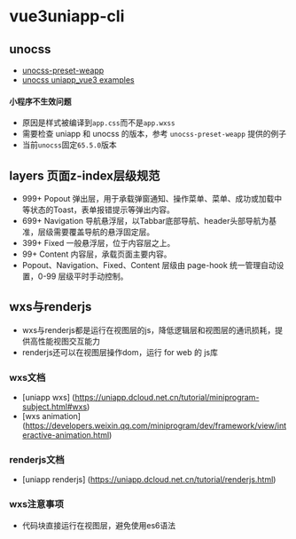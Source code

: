 # vue3uniapp-cli

## unocss

- [unocss-preset-weapp](https://www.npmjs.com/package/unocss-preset-weapp)
- [unocss uniapp_vue3 examples](https://github.com/MellowCo/unocss-preset-weapp/tree/main/examples/uniapp_vue3)

#### 小程序不生效问题

- 原因是样式被编译到`app.css`而不是`app.wxss`
- 需要检查 uniapp 和 unocss 的版本，参考 `unocss-preset-weapp` 提供的例子
- 当前`unocss`固定`65.5.0`版本

## layers 页面z-index层级规范
- 999+ Popout 弹出层，用于承载弹窗通知、操作菜单、菜单、成功或加载中等状态的Toast，表单报错提示等弹出内容。
- 699+ Navigation 导航悬浮层，以Tabbar底部导航、header头部导航为基准，层级需要覆盖导航的悬浮固定层。
- 399+ Fixed 一般悬浮层，位于内容层之上。
- 99+ Content 内容层，承载页面主要内容。
- Popout、Navigation、Fixed、Content 层级由 page-hook 统一管理自动设置，0-99 层级平时手动控制。


## wxs与renderjs
- wxs与renderjs都是运行在视图层的js，降低逻辑层和视图层的通讯损耗，提供高性能视图交互能力
- renderjs还可以在视图层操作dom，运行 for web 的 js库

### wxs文档
- [uniapp wxs] (https://uniapp.dcloud.net.cn/tutorial/miniprogram-subject.html#wxs)
- [wxs animation] (https://developers.weixin.qq.com/miniprogram/dev/framework/view/interactive-animation.html)
  
### renderjs文档
- [uniapp renderjs] (https://uniapp.dcloud.net.cn/tutorial/renderjs.html)

### wxs注意事项
- 代码块直接运行在视图层，避免使用es6语法